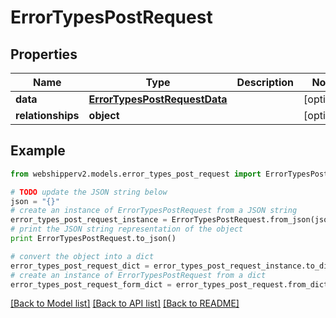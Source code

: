 # ErrorTypesPostRequest


## Properties
Name | Type | Description | Notes
------------ | ------------- | ------------- | -------------
**data** | [**ErrorTypesPostRequestData**](ErrorTypesPostRequestData.md) |  | [optional] 
**relationships** | **object** |  | [optional] 

## Example

```python
from webshipperv2.models.error_types_post_request import ErrorTypesPostRequest

# TODO update the JSON string below
json = "{}"
# create an instance of ErrorTypesPostRequest from a JSON string
error_types_post_request_instance = ErrorTypesPostRequest.from_json(json)
# print the JSON string representation of the object
print ErrorTypesPostRequest.to_json()

# convert the object into a dict
error_types_post_request_dict = error_types_post_request_instance.to_dict()
# create an instance of ErrorTypesPostRequest from a dict
error_types_post_request_form_dict = error_types_post_request.from_dict(error_types_post_request_dict)
```
[[Back to Model list]](../README.md#documentation-for-models) [[Back to API list]](../README.md#documentation-for-api-endpoints) [[Back to README]](../README.md)



